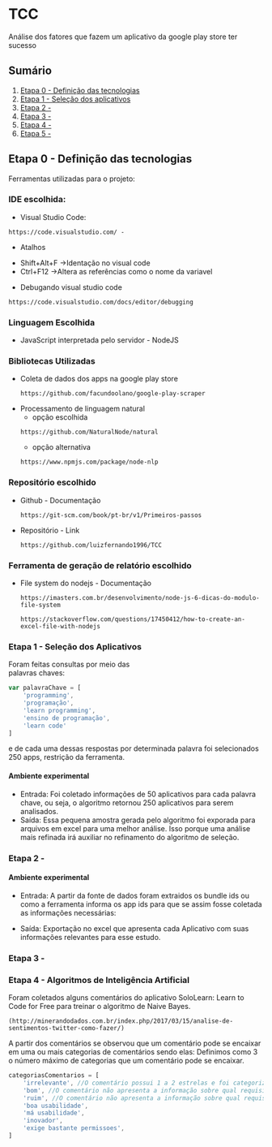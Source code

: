 # TCC
Análise dos fatores que fazem um aplicativo da google play store ter sucesso 

## Sumário

  1. [Etapa 0 - Definição das tecnologias](#etapa-0---definição-das-tecnologias)
  1. [Etapa 1 - Seleção dos aplicativos](#etapa-1---seleção-dos-aplicativos)
  1. [Etapa 2 - ]()
  1. [Etapa 3 - ]()
  1. [Etapa 4 - ]()
  1. [Etapa 5 - ]()

## Etapa 0 - Definição das tecnologias
 Ferramentas utilizadas para o projeto:

### IDE escolhida:   
  * Visual Studio Code:
  ```
  https://code.visualstudio.com/ - 
  ```  
  * Atalhos
  - Shift+Alt+F ->Identação no visual code  
  - Ctrl+F12 ->Altera as referências como o nome da variavel  
  
  * Debugando visual studio code
  ```
  https://code.visualstudio.com/docs/editor/debugging
  ```
### Linguagem Escolhida
  * JavaScript interpretada pelo servidor - NodeJS  
  
### Bibliotecas Utilizadas  
  * Coleta de dados dos apps na google play store 
    ```
    https://github.com/facundoolano/google-play-scraper
    ```
  * Processamento de linguagem natural  
    - opção escolhida 
    ```
    https://github.com/NaturalNode/natural
    ```
    - opção alternativa
    ```
    https://www.npmjs.com/package/node-nlp
    ```
### Repositório escolhido  
  * Github - Documentação
    ```
    https://git-scm.com/book/pt-br/v1/Primeiros-passos        
    ```
  * Repositório - Link
    ```
    https://github.com/luizfernando1996/TCC
    ```
### Ferramenta de geração de relatório escolhido  
  * File system do nodejs - Documentação  
    ``` 
    https://imasters.com.br/desenvolvimento/node-js-6-dicas-do-modulo-file-system
    ```
    ```
    https://stackoverflow.com/questions/17450412/how-to-create-an-excel-file-with-nodejs

    ```
### Etapa 1 - Seleção dos Aplicativos
Foram feitas consultas por meio das  
palavras chaves:
```javascript
var palavraChave = [
    'programming',
    'programação',
    'learn programming',
    'ensino de programação',
    'learn code'
] 
```
e de cada uma dessas respostas por determinada palavra foi selecionados 250 apps, restrição da ferramenta.

#### Ambiente experimental
   - Entrada: Foi coletado informações de 50 aplicativos para cada palavra chave, ou seja, 
o algoritmo retornou 250 aplicativos para serem analisados.
   - Saída: Essa pequena amostra  gerada pelo algoritmo foi exporada para arquivos em excel 
para uma melhor análise. Isso porque uma análise mais refinada irá auxiliar no 
refinamento do algoritmo de seleção.

### Etapa 2 -

#### Ambiente experimental
   - Entrada: A partir da fonte de dados foram extraidos os bundle ids 
ou como a ferramenta informa os app ids para que se assim fosse coletada as informações necessárias:

   - Saída: Exportação no excel que apresenta cada Aplicativo com suas informações relevantes para esse estudo.
### Etapa 3 -

### Etapa 4 - Algoritmos de Inteligência Artificial

Foram coletados alguns comentários do aplicativo SoloLearn: Learn to Code for Free para treinar o algoritmo de Naive Bayes.
```
(http://minerandodados.com.br/index.php/2017/03/15/analise-de-sentimentos-twitter-como-fazer/)
```
A partir dos comentários se observou que um comentário pode se encaixar em uma ou mais categorias de comentários sendo elas:
Definimos como 3 o número máximo de categorias que um comentário pode se encaixar.
```javascript
categoriasComentarios = [
    'irrelevante', //O comentário possui 1 a 2 estrelas e foi categorizado como bom ou o comentário possui 4 a 5 estrelas e foi categorizado como ruim 
    'bom', //O comentário não apresenta a informação sobre qual requisito o software é bom
    'ruim', //O comentário não apresenta a informação sobre qual requisito o software é ruim
    'boa usabilidade',
    'má usabilidade',
    'inovador',
    'exige bastante permissoes',
]
```